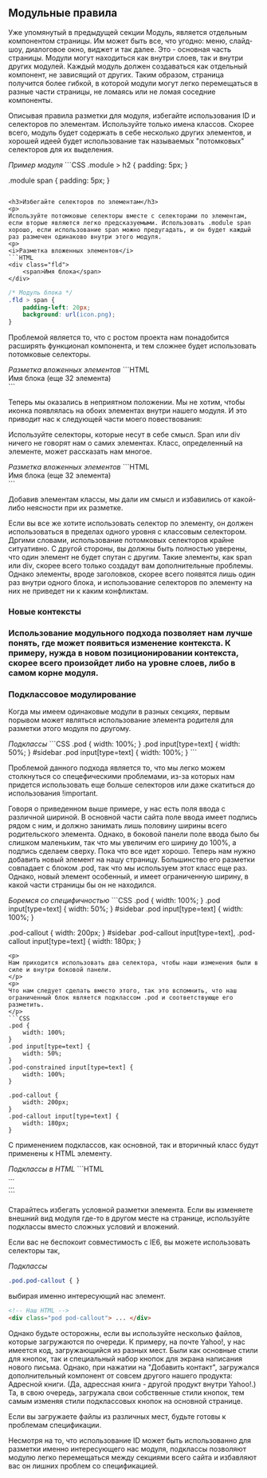 <h2>Модульные правила</h2>
<p>
Уже упомянутый в предыдущей секции Модуль, является отдельным компонентом страницы. Им может быть все, что угодно: меню, слайд-шоу, диалоговое окно, виджет и так далее. Это - основная часть страницы. Модули могут находиться как внутри слоев, так и внутри других модулей. Каждый модуль должен создаваться как отдельный компонент, не зависящий от других. Таким образом, страница получится более гибкой, в которой модули могут легко перемещаться в разные части страницы, не ломаясь или не ломая соседние компоненты.
</p>
<p>
Описывая правила разметки для модуля, избегайте использования ID и селекторов по элементам. Используйте только имена классов. Скорее всего, модуль будет содержать в себе несколько других элементов, и хорошей идеей будет использование так называемых "потомковых" селекторов для их выделения. 
</p>
<i>Пример модуля</i>
```CSS
.module > h2 {
    padding: 5px;
}

.module span {
    padding: 5px;
}
```

<h3>Избегайте селекторов по элементам</h3>
<p>
Используйте потомковые селекторы вместе с селекторами по элементам, если вторые являются легко предсказуемыми. Использовать .module span хорошо, если использование span можно предугадать, и он будет каждый раз размечен одинаково внутри этого модуля.
<p>
<i>Разметка вложенных элементов</i>
```HTML
<div class="fld">
    <span>Имя блока</span>
</div>
```
```CSS
/* Модуль блока */
.fld > span {
    padding-left: 20px;
    background: url(icon.png);
}
```
<p>
Проблемой является то, что с ростом проекта нам понадобится расширять функционал компонента, и тем сложнее будет использовать потомковые селекторы. 
</p>
<i>Разметка вложенных элементов</i>
```HTML
<div class="fld">
    <span>Имя блока</span> 
    <span>(еще 32 элемента)</span>
</div>
```
<p>
Теперь мы оказались в неприятном положении. Мы не хотим, чтобы иконка появлялась на обоих элементах внутри нашего модуля. И это приводит нас к следующей части моего повествования: 
</p>
<p>
Используйте селекторы, которые несут в себе смысл. Span или div ничего не говорят нам о самих элементах. Класс, определенный на элементе, может рассказать нам многое.
</p>
<i>Разметка вложенных элементов</i>
```HTML
<div class="fld">
    <span class="fld-name">Имя блока</span> 
    <span class="fld-items">(еще 32 элемента)</span>
</div>
```
<p>
Добавив элементам классы, мы дали им смысл и избавились от какой-либо неясности при их разметке.
</p>
<p>
Если вы все же хотите использовать селектор по элементу, он должен использоваться в пределах одного уровня с классовым селектором. Дргими словами, использование потомковых селекторов крайне ситуативно. С другой стороны, вы должны быть полностью уверены, что один элемент не будет спутан с другим. Такие элементы, как span или div, скорее всего только создадут вам дополнительные проблемы. Однако элементы, вроде заголовков, скорее всего появятся лишь один раз внутри одного блока, и использование селекторов по элементу на них не приведет ни к каким конфликтам.
</p>
<h3>Новые контексты<h3>
<p>
Использование модульного подхода позволяет нам лучше понять, где может появиться изменение контекста. К примеру, нужда в новом позиционировании контекста, скорее всего произойдет либо на уровне слоев, либо в самом корне модуля.
</p>
<h3>Подклассовое модулирование</h3>
<p>
Когда мы имеем одинаковые модули в разных секциях, первым порывом может являться использование элемента родителя для разметки этого модуля по другому.
</p>
<i>Подклассы</i>
```CSS
.pod { 
    width: 100%; 
}
.pod input[type=text] { 
    width: 50%; 
}
#sidebar .pod input[type=text] { 
    width: 100%; 
}
```
<p>
Проблемой данного подхода является то, что мы легко можем столкнуться со спецефическими проблемами, из-за которых нам придется использовать еще больше селекторов или даже скатиться до использования !important.
</p>
<p>
Говоря о приведенном выше примере, у нас есть поля ввода с различной шириной. В основной части сайта поле ввода имеет подпись рядом с ним, и должно занимать лишь половину ширины всего родительского элемента. Однако, в боковой панели поле ввода было бы слишком маленьким, так что мы увеличим его ширину до 100%, а подпись сделаем сверху. Пока что все идет хорошо. Теперь нам нужно добавить новый элемент на нашу страницу. Большинство его разметки совпадает с блоком .pod, так что мы используем этот класс еще раз. Однако, новый элемент особенный, и имеет ограниченную ширину, в какой части страницы бы он не находился. 
</p>
<i>Боремся со специфичностью</i>
```CSS
.pod { 
    width: 100%; 
} 
.pod input[type=text] { 
    width: 50%; 
}
#sidebar .pod input[type=text] { 
    width: 100%; 
}

.pod-callout { 
    width: 200px; 
}
#sidebar .pod-callout input[type=text],
.pod-callout input[type=text] { 
    width: 180px; 
}
```
<p>
Нам приходится использовать два селектора, чтобы наши изменения были в силе и внутри боковой панели.
</p>
<p>
Что нам следует сделать вместо этого, так это вспомнить, что наш ограниченный блок является подклассом .pod и соответствующе его разметить.
</p>
```CSS
.pod { 
    width: 100%; 
} 
.pod input[type=text] { 
    width: 50%; 
}
.pod-constrained input[type=text] { 
    width: 100%; 
}

.pod-callout { 
    width: 200px; 
}
.pod-callout input[type=text] { 
    width: 180px; 
}
```
<p>
С применением подклассов, как основной, так и вторичный класс будут применены к HTML элементу.
</p>
<i>Подклассы в HTML</i>
```HTML
<div class="pod pod-constrained">...</div>
<div class="pod pod-callout">...</div> 
```
<p>
Старайтесь избегать условной разметки элемента. Если вы изменяете внешний вид модуля где-то в другом месте на странице, используйте подклассы вместо сложных условий и вложений.
</p>
Если вас не беспокоит совместимость с IE6, вы можете использовать селекторы так,

<i>Подклассы</i>
```CSS
.pod.pod-callout { }
```
выбирая именно интересующий нас элемент.
```HTML
<!-- Наш HTML -->
<div class="pod pod-callout"> ... </div>
```
</p>
<p>
Однако будьте осторожны, если вы используйте несколько файлов, которые загружаются по очереди. К примеру, на почте Yahoo!, у нас имеется код, загружающийся из разных мест. Были как основные стили для кнопок, так и специальный набор кнопок для экрана написания нового письма. Однако, при нажатии на "Добавить контакт", загружался дополнительный компонент от совсем другого нашего продукта: Адресной книги. (Да, адрессная книга - другой продукт внутри Yahoo!.) Та, в свою очередь, загружала свои собственные стили кнопок, тем самым изменяя стили подклассовых кнопок на основной странице.
</p>
<p>
Если вы загружаете файлы из различных мест, будьте готовы к проблемам спецификации.
</p>
<p>
Несмотря на то, что использование ID может быть использованно для разметки именно интересующего нас модуля, подклассы позволяют модулю легко перемещаться между секциями всего сайта и избавляют вас он лишних проблем со спецификацией.
</p>